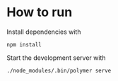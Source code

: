 # How to run

Install dependencies with
```
npm install
```

Start the development server with
```
./node_modules/.bin/polymer serve
```
